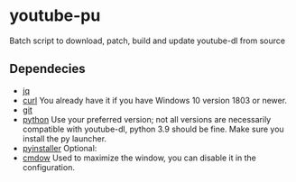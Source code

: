 # youtube-pu
Batch script to download, patch, build and update youtube-dl from source
## Dependecies
- [jq](https://stedolan.github.io/jq/download/)
- [curl](https://curl.se/download.html) You already have it if you have Windows 10 version 1803 or newer.
- [git](https://git-scm.com/downloads)
- [python](https://www.python.org/downloads/) Use your preferred version; not all versions are necessarily compatible with youtube-dl, python 3.9 should be fine. Make sure you install the py launcher.
- [pyinstaller](https://www.pyinstaller.org/)
Optional:
- [cmdow](https://ritchielawrence.github.io/cmdow/) Used to maximize the window, you can disable it in the configuration.